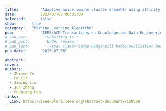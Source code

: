 ```yaml
---
title:          "Adaptive noise immune cluster ensemble using affinity propagation"
date:           2023-07-06 00:01:00
selected:       false
show:		true
category:	"Machine Learning Algorithm"
pub:            "IEEE/ACM Transactions on Knowledge and Data Engineering"
# pub_pre:        "Submitted to "
# pub_post:       'Under review.'
# pub_last:       ' <span class="badge badge-pill badge-publication badge-success">Spotlight</span>'
pub_date:       "2015.07.06"

abstract:
cover:
authors:
  - Zhiwen Yu
  - Le Li+
  - Jiming Liu
  - Jun Zhang
  - Guoqiang Han
links:
  Link: https://ieeexplore.ieee.org/abstract/document/7150560
---
```


